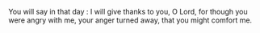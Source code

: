 You will say in that day : I will give thanks to you, O Lord, for though you were angry with me, your anger turned away, that you might comfort me.
